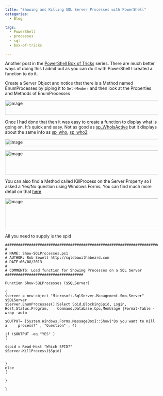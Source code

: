 ```yaml
---
title: "Showing and Killing SQL Server Processes with PowerShell"
categories:
  - Blog

tags:
  - PowerShell
  - processes
  - sql
  - box-of-tricks

---
```

<P>Another post in the <A href="https://blog.robsewell.com/tags/#box-of-tricks" target=_blank>PowerShell Box of Tricks</A> series. There are much better ways of doing this I admit but as you can do it with PowerShell I created a function to do it.</P>

Create a Server Object and notice that there is a Method named EnumProcesses by piping it to `Get-Member` and then look at the Properties and Methods of EnumProcesses
<P><A href="https://i0.wp.com/sqldbawithabeard.com/wp-content/uploads/2013/09/image79.png"><IMG title=image style="BORDER-LEFT-WIDTH: 0px; BORDER-RIGHT-WIDTH: 0px; BACKGROUND-IMAGE: none; BORDER-BOTTOM-WIDTH: 0px; PADDING-TOP: 0px; PADDING-LEFT: 0px; DISPLAY: inline; PADDING-RIGHT: 0px; BORDER-TOP-WIDTH: 0px" border=0 alt=image src="https://i1.wp.com/sqldbawithabeard.com/wp-content/uploads/2013/09/image_thumb79.png?resize=575%2C49" width=575 height=49 data-recalc-dims="1" loading="lazy"></A></P>
<P>Once I had done that then it was easy to create a function to display what is going on. It’s quick and easy. Not as good as <A href="http://sqlblog.com/blogs/adam_machanic/archive/tags/sp_5F00_whoisactive/default.aspx" target=_blank>sp_WhoIsActive</A> but it displays about the same info as <A href="http://technet.microsoft.com/en-us/library/ms174313.aspx" target=_blank>sp_who</A>, <A href="http://wikidba.wordpress.com/2012/03/28/difference-between-sp_who-sp_who2/" target=_blank>sp_who2</A></P>
<P><A href="https://i2.wp.com/sqldbawithabeard.com/wp-content/uploads/2013/09/image80.png"><IMG title=image style="BORDER-LEFT-WIDTH: 0px; BORDER-RIGHT-WIDTH: 0px; BACKGROUND-IMAGE: none; BORDER-BOTTOM-WIDTH: 0px; PADDING-TOP: 0px; PADDING-LEFT: 0px; DISPLAY: inline; PADDING-RIGHT: 0px; BORDER-TOP-WIDTH: 0px" border=0 alt=image src="https://i2.wp.com/sqldbawithabeard.com/wp-content/uploads/2013/09/image_thumb80.png?resize=630%2C24" width=630 height=24 data-recalc-dims="1" loading="lazy"></A></P>
<P><A href="https://i1.wp.com/sqldbawithabeard.com/wp-content/uploads/2013/09/image81.png"><IMG title=image style="BORDER-LEFT-WIDTH: 0px; BORDER-RIGHT-WIDTH: 0px; BACKGROUND-IMAGE: none; BORDER-BOTTOM-WIDTH: 0px; PADDING-TOP: 0px; PADDING-LEFT: 0px; DISPLAY: inline; PADDING-RIGHT: 0px; BORDER-TOP-WIDTH: 0px" border=0 alt=image src="https://i0.wp.com/sqldbawithabeard.com/wp-content/uploads/2013/09/image_thumb81.png?resize=630%2C79" width=630 height=79 data-recalc-dims="1" loading="lazy"></A></P>
<P>You can also find a Method called KillProcess on the Server Property so I asked a Yes/No question using Windows Forms. You can find much more detail on that <A href="http://technet.microsoft.com/en-us/library/ff730941.aspx" target=_blank>here</A></P>
<P><A href="https://i0.wp.com/sqldbawithabeard.com/wp-content/uploads/2013/09/image82.png"><IMG title=image style="BORDER-LEFT-WIDTH: 0px; BORDER-RIGHT-WIDTH: 0px; BACKGROUND-IMAGE: none; BORDER-BOTTOM-WIDTH: 0px; PADDING-TOP: 0px; PADDING-LEFT: 0px; DISPLAY: inline; PADDING-RIGHT: 0px; BORDER-TOP-WIDTH: 0px" border=0 alt=image src="https://i1.wp.com/sqldbawithabeard.com/wp-content/uploads/2013/09/image_thumb82.png?resize=630%2C102" width=630 height=102 data-recalc-dims="1" loading="lazy"></A></P>
<P>All you need to supply is the spid</P>

    #######################################################################
    #
    # NAME: Show-SQLProcesses.ps1
    # AUTHOR: Rob Sewell http://sqldbawithabeard.com
    # DATE:06/08/2013
    #
    # COMMENTS: Load function for Showing Processes on a SQL Server
    ####################################
    
    Function Show-SQLProcesses ($SQLServer)
    
    {
    $server = new-object "Microsoft.SqlServer.Management.Smo.Server" $SQLServer
    $Server.EnumProcesses()|Select Spid,BlockingSpid, Login, Host,Status,Program,    Command,Database,Cpu,MemUsage |Format-Table -wrap -auto
    
    $OUTPUT= [System.Windows.Forms.MessageBox]::Show("Do you want to Kill a     process?" , "Question" , 4) 
    
    if ($OUTPUT -eq "YES" ) 
    {
    
    $spid = Read-Host "Which SPID?"
    $Server.KillProcess($Spid)
    
    
    } 
    else 
    { 
    
    }
    
    }

